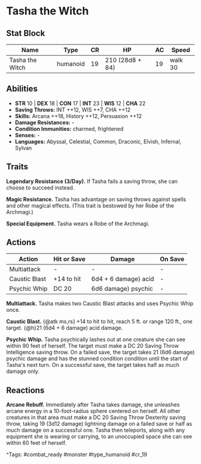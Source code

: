 # Tasha the Witch

## Stat Block

| Name | Type | CR | HP | AC | Speed |
|------|------|----|----|----|-------|
| Tasha the Witch | humanoid | 19 | 210 (28d8 + 84) | 19 | walk 30 |

## Abilities

- **STR** 10 | **DEX** 18 | **CON** 17 | **INT** 23 | **WIS** 12 | **CHA** 22
- **Saving Throws:** INT ++12, WIS ++7, CHA ++12  
- **Skills:** Arcana ++18, History ++12, Persuasion ++12  
- **Damage Resistances:** -  
- **Condition Immunities:** charmed, frightened  
- **Senses:** -  
- **Languages:** Abyssal, Celestial, Common, Draconic, Elvish, Infernal, Sylvan

## Traits

**Legendary Resistance (3/Day).** If Tasha fails a saving throw, she can choose to succeed instead.

**Magic Resistance.** Tasha has advantage on saving throws against spells and other magical effects. (This trait is bestowed by her Robe of the Archmagi.)

**Special Equipment.** Tasha wears a Robe of the Archmagi.


## Actions

| Action | Hit or Save | Damage | On Save |
|--------|--------------|--------|----------|
| Multiattack | - | - | - |
| Caustic Blast | +14 to hit | 6d4 + 6 damage) acid | - |
| Psychic Whip | DC 20 | 6d6 damage) psychic | - |

**Multiattack.** Tasha makes two Caustic Blast attacks and uses Psychic Whip once.

**Caustic Blast.** {@atk ms,rs} +14 to hit to hit, reach 5 ft. or range 120 ft., one target. {@h}21 (6d4 + 6 damage) acid damage.

**Psychic Whip.** Tasha psychically lashes out at one creature she can see within 90 feet of herself. The target must make a DC 20 Saving Throw Intelligence saving throw. On a failed save, the target takes 21 (6d6 damage) psychic damage and has the stunned condition condition until the start of Tasha's next turn. On a successful save, the target takes half as much damage only.

## Reactions

**Arcane Rebuff.** Immediately after Tasha takes damage, she unleashes arcane energy in a 10-foot-radius sphere centered on herself. All other creatures in that area must make a DC 20 Saving Throw Dexterity saving throw, taking 19 (3d12 damage) lightning damage on a failed save or half as much damage on a successful one. Tasha then teleports, along with any equipment she is wearing or carrying, to an unoccupied space she can see within 60 feet of herself.



^Tags: #combat_ready #monster #type_humanoid #cr_19